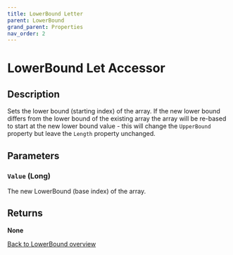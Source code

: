 ```yaml
---
title: LowerBound Letter
parent: LowerBound
grand_parent: Properties
nav_order: 2
---
```


# LowerBound Let Accessor

## Description
Sets the lower bound (starting index) of the array. If the new lower bound differs from the lower bound of the existing array the array will be re-based to start at the new lower bound value - this will change the `UpperBound` property but leave the `Length` property unchanged.

## Parameters
### `Value` (Long)
The new LowerBound (base index) of the array.

## Returns
**None**

[Back to LowerBound overview](https://senipah.github.io/VBA-Better-Array/api/properties/lowerbound/)